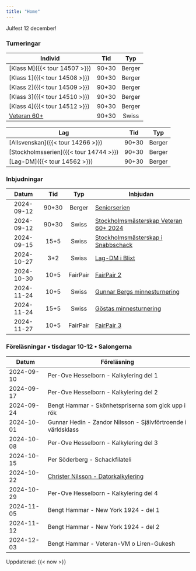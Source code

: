 ```yaml
---
title: "Home"
---
```


<red>Julfest 12 december!</red>

### Turneringar

|Individ|Tid|Typ|
|-|:-:|:-:|
|[Klass M]({{< tour 14507 >}})|90+30|Berger|
|[Klass 1]({{< tour 14508 >}})|90+30|Berger|
|[Klass 2]({{< tour 14509 >}})|90+30|Berger|
|[Klass 3]({{< tour 14510 >}})|90+30|Berger|
|[Klass 4]({{< tour 14512 >}})|90+30|Berger|
|[Veteran 60+](https://chess-results.com/tnr990477.aspx?lan=6)|90+30|Swiss|

|Lag|Tid|Typ|
|-|:-:|:-:|
|[Allsvenskan]({{< tour 14266 >}})|90+30|Berger|
|[Stockholmsserien]({{< tour 14744 >}})|90+30|Berger|
|[Lag-DM]({{< tour 14562 >}})|90+30|Berger|

### Inbjudningar

|Datum|Tid|Typ|Inbjudan|
|:-:|:-:|:-:|-|
|<old>2024-09-12</old>|<old>90+30</old>|<old>Berger</old>|<old>[Seniorserien](https://www.seniorschackstockholm.se/htmfiler/Inbjudan_seniorserien_h%C3%B6sten_2024.pdf)</old>|
|<old>2024-09-12</old>|<old>90+30</old>|<old>Swiss</old>|<old>[Stockholmsmästerskap Veteran 60+ 2024](https://www.seniorschackstockholm.se/htmfiler/Inbjudan_SthMVet60+_2024.pdf)</old>|
|<old>2024-09-15</old>|<old>15+5</old>|<old>Swiss</old>|<old>[Stockholmsmästerskap i Snabbschack](https://www.stockholmsschack.se/wp-content/uploads024/07/Inbjudan_Stockholmsmasterskapet_i_Snabbschack_2024.pdf)</old>|
|<old>2024-10-27</old>|<old>3+2</old>|<old>Swiss</old>|<old>[Lag-DM i Blixt](https://www.stockholmsschack.se/wp-content/uploads/2024/07/Inbjudan_Lag_DM_blixt_2024.pdf)</old>|
|<old>2024-10-30</old>|<old>10+5</old>|<old>FairPair</old>|<d>[FairPair 2](https://www.seniorschackstockholm.se/htmfiler/FairPair_Inbjudan_2.pdf)</old>|
|<old>2024-11-24</old>|<old>10+5</old>|<old>Swiss</old>|<old>[Gunnar Bergs minnesturnering](https://www.seniorschackstockholm.se/htmfiler/Inbjudan_Gunnar_Bergs_Minnesturnering_2024.pdf)</old>|
|<old>2024-11-24</old>|<old>15+5</old>|<old>Swiss</old>|<old>[Göstas minnesturnering](https://www.seniorschackstockholm.se/htmfiler/Inbjudan_Gostas_minnesturnering_2024.pdf)</old>|
|2024-11-27|10+5|FairPair|[FairPair 3](kalender/fairpair-inbjudan-3.pdf)|

### Föreläsningar • tisdagar 10-12 • Salongerna

|Datum|Föreläsning|
|-|-|
|<old>2024-09-10</old>|<old>Per-Ove Hesselborn - Kalkylering del 1</old>|
|<old>2024-09-17</old>|<old>Per-Ove Hesselborn - Kalkylering del 2</old>|
|<old>2024-09-24</old>|<old>Bengt Hammar - Skönhetspriserna som gick upp i rök</old>|
|<old>2024-10-01</old>|<old>Gunnar Hedin - Zandor Nilsson - Självförtroende i världsklass</old>|
|<old>2024-10-08</old>|<old>Per-Ove Hesselborn - Kalkylering del 3</old>|
|<old>2024-10-15</old>|<old>Per Söderberg - Schackfilateli</old>|
|<old>2024-10-22</old>|<old>[Christer Nilsson - Datorkalkylering](../../xperiment/föredrag/datorkalkylering)</old>|
|<old>2024-10-29</old>|<old>Per-Ove Hesselborn - Kalkylering del 4</old>|
|<old>2024-11-05</old>|<old>Bengt Hammar - New York 1924 - del 1</old>|
|<old>2024-11-12</old>|<old>Bengt Hammar - New York 1924 - del 2</old>|
|2024-12-03|Bengt Hammar - Veteran-VM o Liren-Gukesh|

<old>Uppdaterad: {{< now >}}</old>


<!-- ### Turnering: [SrS Klass 2](https://www.seniorschackstockholm.se/htmfiler/Inbjudan_seniorserien_h%C3%B6sten_2024.pdf) • [Resultat](https://member.schack.se/ShowTournamentServlet?id=14509) -->

<!-- <iframe src="https://member.schack.se/ShowTournamentServlet?id=14509" title="description" width=1020 height=600></iframe> -->

<!-- |Datum|Rond|Bord|Färg|Motståndare|Res|
|:-:|:-:|:-:|:-:|-|:-:|
|<old>2024-09-04</old>|<old>1</old>|<old>2</old>|<old>V</old>|<old>1603 Anders Franzén</old>|<old>½</old>|
|<old>2024-09-11</old>|<old>2</old>|<old>3</old>|<old>S</old>|<old>1607 Lars-Ivar Juntti</old>|<old>0</old>|
|<old>2024-09-18</old>|<old>3</old>|<old>4</old>|<old>V</old>|<old>1595 Leif Hållstedt</old>|<old>0</old>|
|<old>2024-10-02</old>|<old>4</old>|<old>5</old>|<old>S</old>|<old>1630 Heinz Schmidt</old>|<old>½</old>|
|<old>2024-10-09</old>|<old>5</old>|<old>6</old>|<old>V</old>|<old>w.o.</old>|<old>0</old>|
|<old>2024-10-16</old>|<old>6</old>|<old>5</old>|<old>V</old>|<old>1585 Jouko Liistamo</old>|<old>1</old>|
|<old>2024-10-23</old>|<old>7</old>|<old>4</old>|<old>S</old>|<old>1624 Maria Elkan</old>|<old>1</old>|
|<old>2024-11-06</old>|<old>8</old>|<old>3</old>|<old>V</old>|<old>1637 Miroljub Zivic</old>|<old>1</old>|
|<old>2024-11-13</old>|<old>9</old>|<old>2</old>|<old>S</old>|<old>1619 Jonas Hök</old>|<old>1</old>|
|<old>2024-11-20</old>|<old>10</old>|<old>1</old>|<old>V</old>|<old>1612 Bo Steiner</old>|<old>0</old>|
|2024-12-04|11|1|S|1619 Arne Höök|0 w.o| -->

<!-- ### Turnering: [SrS Veteran](https://www.seniorschackstockholm.se/htmfiler/Inbjudan_SthMVet60+_2024.pdf) • [Resultat](https://chess-results.com/tnr990477.aspx?lan=6&art=4)

<iframe src="https://chess-results.com/tnr990477.aspx?lan=6&art=3" title="description" width=1020 height=600></iframe> -->

<!-- Datum|Rond|Bord|Färg|Motståndare|Res|
|:-:|:-:|:-:|:-:|-|:-:|
|<old>2024-09-12</old>|<old>1</old>|<old>19</old>|<old>S</old>|<old>1866 Sven-Åke Karlsson</old>|<old>0</old>|
|<old>2024-09-19</old>|<old>2</old>|<old>17</old>|<old>V</old>|<old>1779 Lars Ring</old>|<old>0</old>|
|<old>2024-10-03</old>|<old>3</old>|<old>22</old>|<old>S</old>|<old>1474 Vida Radon</old>|<old>1</old>|
|<old>2024-10-10</old>|<old>4</old>|<old>14</old>|<old>V</old>|<old>1823 Magnus Karlsson</old>|<old>½</old>|
|<old>2024-10-17</old>|<old>5</old>|<old>17</old>|<old>S</old>|<old>1691 Dick Öhman</old>|<old>½</old>|
|<old>2024-10-24</old>|<old>6</old>|<old>15</old>|<old>V</old>|<old>1674 Lars-Erik Åberg</old>|<old>0</old>|
|<old>2024-11-07</old>|<old>7</old>|<old>19</old>|<old>S</old>|<old>1560 Atos Gordh</old>|<old>1</old>|
|<old>2024-11-14</old>|<old>8</old>|<old>13</old>|<old>V</old>|<old>1795 Onni Aikio</old>|<old>0</old>|
|<old>2024-11-21</old>|<old>9</old>|<old>18</old>|<old>V</old>|<old>1713 Lars Johansson</old>|<old>1</old>|
|2024-12-05|10||||| -->

